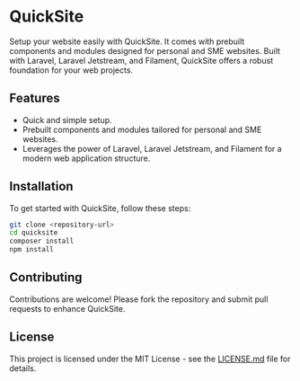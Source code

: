 # QuickSite

Setup your website easily with QuickSite. It comes with prebuilt components and modules designed for personal and SME websites. Built with Laravel, Laravel Jetstream, and Filament, QuickSite offers a robust foundation for your web projects.

## Features

- Quick and simple setup.
- Prebuilt components and modules tailored for personal and SME websites.
- Leverages the power of Laravel, Laravel Jetstream, and Filament for a modern web application structure.

## Installation

To get started with QuickSite, follow these steps:

```sh
git clone <repository-url>
cd quicksite
composer install
npm install
```

## Contributing

Contributions are welcome! Please fork the repository and submit pull requests to enhance QuickSite.

## License

This project is licensed under the MIT License - see the [LICENSE.md](LICENSE.md) file for details.